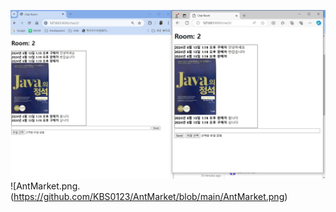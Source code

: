  ![test.jpg](https://github.com/KBS0123/AntMarket/blob/main/test.jpg)
 ![AntMarket.png.(https://github.com/KBS0123/AntMarket/blob/main/AntMarket.png)
